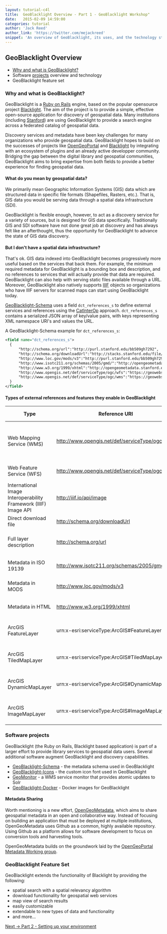 ```yaml
---
layout: tutorial-c4l
title:  GeoBlacklight Overview - Part 1 - GeoBlacklight Workshop"
date:   2015-02-09 14:59:00
categories: tutorial
author: 'Jack Reed'
author_link: 'https://twitter.com/mejackreed'
snippet: 'An overview of GeoBlacklight, its uses, and the technology stack. Created as part of a tutorial series given in a GeoBlacklight Workshop'
---
```


## GeoBlacklight Overview
  - [Why and what is GeoBlacklight?](#why-and-what-is-geoblacklight?)
  - Software [projects][geoblacklightproject] overview and technology 
  - GeoBlacklight feature set
  
### Why and what is GeoBlacklight?

GeoBlacklight is a [Ruby on Rails](http://rubyonrails.org) engine, based on the popular opensource project [Blacklight](http://projectblacklight.org/). The aim of the project is to provide a simple, effective open-source application for discovery of geospatial data. Many institutions (including [Stanford](https://earthworks.stanford.edu)) are using GeoBlacklight to provide a search engine across a federated catalog of geospatial data.

Discovery services and metadata have been key challenges for many organizations who provide geospatial data. GeoBlacklight hopes to build on the successes of projects like [OpenGeoPortal](http://opengeoportal.org) and [Blacklight](http://projectblacklight.org/) by integrating with an ecosystem of plugins and an already active developper community. Bridging the gap between the digital library and geospatial communities, GeoBlacklight aims to bring expertise from both fields to provide a better experience for finding geospatial data.


#### What do you mean by geospatial data?

We primarily mean Geographic Information Systems (GIS) data which are structured data in specific file formats (Shapefiles, Rasters, etc.). That is, GIS data you would be serving data through a spatial data infrastructure (SDI).

GeoBlacklight is flexible enough, however, to act as a discovery service for a variety of sources, but is designed for GIS data specifically.  Traditionally GIS and SDI software have not done great job at discovery and has always felt like an afterthought, thus the opportunity for GeoBlacklight to advance the state of GIS data discovery.

#### But I don't have a spatial data infrastructure?

That's ok. GIS data indexed into GeoBlacklight becomes progressively more useful based on the services that back them. For example, the minimum required metadata for GeoBlacklight is a bounding box and description, and no references to services that will actually provide that data are required. GeoBlacklight can also help with serving static files available through a URL. Moreover, GeoBlacklight also natively supports [IIIF](http://iiif.io/) objects so organizations who have IIIF servers for scanned maps can start using GeoBlacklight today.

[GeoBlacklight-Schema][geoblacklightschema] uses a field `dct_references_s` to define external services and references using the [CatInterOp](https://github.com/OSGeo/Cat-Interop) approach. `dct_references_s` contains a  serialized JSON array of key/value pairs, with keys representing XML namespace URI's and values the URL.

A GeoBlacklight-Schema example for `dct_references_s`:

  ```xml
  <field name="dct_references_s">
    {
        "http://schema.org/url":"http://purl.stanford.edu/bb509gh7292",
        "http://schema.org/downloadUrl":"http://stacks.stanford.edu/file/druid:bb509gh7292/data.zip",
        "http://www.loc.gov/mods/v3":"http://purl.stanford.edu/bb509gh7292.mods",
        "http://www.isotc211.org/schemas/2005/gmd/":"http://opengeometadata.stanford.edu/metadata/edu.stanford.purl/druid:bb509gh7292/iso19139.xml",
        "http://www.w3.org/1999/xhtml":"http://opengeometadata.stanford.edu/metadata/edu.stanford.purl/druid:bb509gh7292/default.html",
        "http://www.opengis.net/def/serviceType/ogc/wfs":"https://geowebservices-restricted.stanford.edu/geoserver/wfs",
        "http://www.opengis.net/def/serviceType/ogc/wms":"https://geowebservices-restricted.stanford.edu/geoserver/wms"
    }
  </field>

  ```

#### Types of external references and features they enable in GeoBlacklight

Type | Reference URI | Enables in GeoBlacklight
---- | ------------- | ------------------------
Web Mapping Service (WMS) | http://www.opengis.net/def/serviceType/ogc/wms | Layer preview, layer preview feature inspection, downloads (vector: KMZ, raster: GeoTIFF)
Web Feature Service (WFS) | http://www.opengis.net/def/serviceType/ogc/wfs | Vector downloads in GeoJSON and Shapefile
International Image Interoperability Framework (IIIF) Image API | http://iiif.io/api/image | Image viewer using [Leaflet-IIIF](https://github.com/mejackreed/Leaflet-IIIF)
Direct download file | http://schema.org/downloadUrl | Direct file download feature
Full layer description | http://schema.org/url | Further descriptive information about layer
Metadata in ISO 19139 | http://www.isotc211.org/schemas/2005/gmd/ | Structured metadata in ISO format
Metadata in MODS | http://www.loc.gov/mods/v3 | Structured metadata in MODS format
Metadata in HTML | http://www.w3.org/1999/xhtml | Structured metadata in HTML format
ArcGIS FeatureLayer | urn:x-esri:serviceType:ArcGIS#FeatureLayer| Previewing of ArcGIS FeatureLayer Service
ArcGIS TiledMapLayer | urn:x-esri:serviceType:ArcGIS#TiledMapLayer | Previewing of ArcGIS TiledMapLayer Service
ArcGIS DynamicMapLayer | urn:x-esri:serviceType:ArcGIS#DynamicMapLayer | Previewing of ArcGIS DynamicMapLayer Service
ArcGIS ImageMapLayer | urn:x-esri:serviceType:ArcGIS#ImageMapLayer | Previewing of ArcGIS ImageMapLayer Service

### Software projects

GeoBlacklight (the Ruby on Rails, Blacklight based application) is part of a larger effort to provide library services to geospatial data users. Several additional software augment GeoBlacklight and discovery capabilities.

 - [GeoBlacklight-Schema](https://github.com/geoblacklight/geoblacklight-schema) - the metadata schema used in GeoBlacklight
 - [GeoBlacklight-Icons](https://github.com/geoblacklight/geoblacklight-icons) - the custom icon font used in GeoBlacklight
 - [GeoMonitor](https://github.com/geoblacklight/geomonitor) - a WMS service monitor that provides atomic updates to Solr
 - [GeoBlacklight-Docker](https://github.com/geoblacklight/geoblacklight-docker) - Docker images for GeoBlacklight

#### Metadata Sharing

Worth mentioning is a new effort, [OpenGeoMetadata](https://github.com/OpenGeoMetadata), which aims to share geospatial metadata in an open and collaborative way. Instead of focusing on building an application that must be deployed at multiple institutions, OpenGeoMetadata uses Github as a common, highly available repository. Using Github as a platform allows for software development to focus on conversion tools and harvesting tools.

OpenGeoMetadata builds on the groundwork laid by the [OpenGeoPortal Metadata Working group](http://opengeoportal.org/working-groups/metadata/).

### GeoBlacklight Feature Set

GeoBlacklight extends the functionality of Blacklight by providing the following:

 - spatial search with a spatial relevancy algorithm
 - download functionality for geospatial web services
 - map view of search results
 - easily customizable
 - extendable to new types of data and functionality
 - and more...
 
<div class='flash-notice'> 
  <a href="{% post_url 2015-02-09-setting-up-your-environment %}">Next → Part 2 - Setting up your environment</a>
</div>

[geoblacklight]:        http://geoblacklight.org
[geoblacklightproject]: /projects/geoblacklight
[geoblacklightschema]:  https://github.com/geoblacklight/geoblacklight-schema
